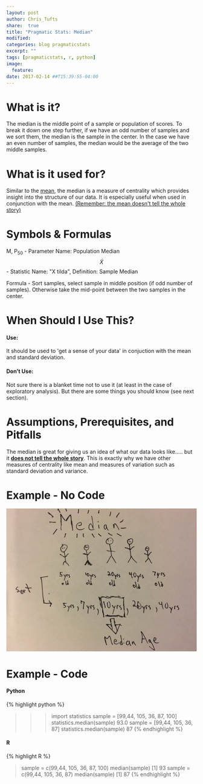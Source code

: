 ```yaml
---
layout: post
author: Chris_Tufts
share:  true
title: "Pragmatic Stats: Median"
modified:
categories: blog pragmaticstats
excerpt: ""
tags: [pragmaticstats, r, python]
image:
  feature:
date: 2017-02-14 ##T15:39:55-04:00
---
```


# What is it?
The median is the middle point of a sample or population of scores.  To break it down one step
further, if we have an odd number of samples and we sort them, the median is
the sample in the center.  In the case we have an even number of samples, the median
would be the average of the two middle samples.

# What is it used for?
Similar to the [mean](http://miningthedetails.com/blog/r/python/pragmatic/stats/PragmaticPostMean/), the median is a measure of centrality
which provides insight into the structure of our data. It is especially
useful when used in conjunction with the mean. [(Remember: the mean doesn't
tell the whole story)](http://miningthedetails.com/blog/r/python/pragmatic/stats/PragmaticPostMean/#example---sans-code)

# Symbols & Formulas
M, P<sub>50</sub> - Parameter Name: Population Median<br />
<span>$$\widetilde{X}$$</span> - Statistic Name: "X tilda", Definition: Sample Median

Formula - Sort samples, select sample in middle position (if odd number of samples).
Otherwise take the mid-point between the two samples in the center.

# When Should I Use This?

#### Use:

It should be used to 'get a sense of your data' in conjuction with the mean
and standard deviation.

#### Don't Use:
Not sure there is a blanket time not to use it (at least in the case of
exploratory analysis).  But there are some things you should know (see next section).

# Assumptions, Prerequisites, and Pitfalls

The median is great for giving us an idea of what our data looks like..... but it
[<b>does not tell the whole story</b>](http://miningthedetails.com/blog/r/python/pragmatic/stats/PragmaticPostMean/#example---sans-code).  This is exactly why we have other measures
of centrality like mean and measures of variation such as standard deviation and variance.  

# Example - No Code

![Mean example title page](/images/prag_median/median.jpg)

# Example - Code

#### Python

{% highlight python %}
>>> import statistics
>>> sample = [99,44, 105, 36, 87, 100]
>>> statistics.median(sample)
93.0
>>> sample = [99,44, 105, 36, 87]
>>> statistics.median(sample)
87
{% endhighlight %}

#### R
{% highlight R %}
> sample = c(99,44, 105, 36, 87, 100)
> median(sample)
[1] 93
> sample = c(99,44, 105, 36, 87)
> median(sample)
[1] 87
{% endhighlight %}

[jekyll-gh]: https://github.com/jekyll/jekyll
[jekyll]:    http://jekyllrb.com
